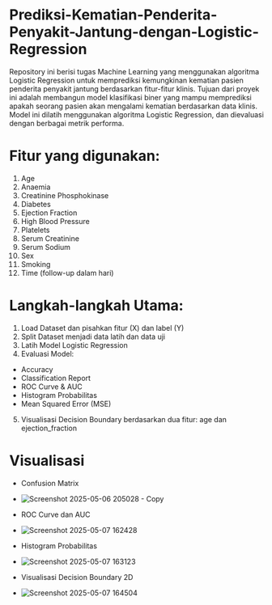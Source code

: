 # Prediksi-Kematian-Penderita-Penyakit-Jantung-dengan-Logistic-Regression
Repository ini berisi tugas Machine Learning yang menggunakan algoritma Logistic Regression untuk memprediksi kemungkinan kematian pasien penderita penyakit jantung berdasarkan fitur-fitur klinis.
Tujuan dari proyek ini adalah membangun model klasifikasi biner yang mampu memprediksi apakah seorang pasien akan mengalami kematian berdasarkan data klinis. Model ini dilatih menggunakan algoritma Logistic Regression, dan dievaluasi dengan berbagai metrik performa.

# Fitur yang digunakan:
  1. Age
  2. Anaemia
  3. Creatinine Phosphokinase
  4. Diabetes
  5. Ejection Fraction
  6. High Blood Pressure
  7. Platelets
  8. Serum Creatinine
  9. Serum Sodium
  10. Sex
  11. Smoking
  12. Time (follow-up dalam hari)

# Langkah-langkah Utama:
  1. Load Dataset dan pisahkan fitur (X) dan label (Y)
  2. Split Dataset menjadi data latih dan data uji
  3. Latih Model Logistic Regression
  4. Evaluasi Model:
  * Accuracy
  * Classification Report
  * ROC Curve & AUC
  * Histogram Probabilitas
  * Mean Squared Error (MSE)
  5. Visualisasi Decision Boundary berdasarkan dua fitur: age dan ejection_fraction


# Visualisasi 
* Confusion Matrix
* ![Screenshot 2025-05-06 205028 - Copy](https://github.com/user-attachments/assets/0d092197-ea00-44ce-ae71-4627bdeafaa5)




* ROC Curve dan AUC
* ![Screenshot 2025-05-07 162428](https://github.com/user-attachments/assets/e12214a5-17e5-4c30-bd29-28dbfaf593fb)




* Histogram Probabilitas
* ![Screenshot 2025-05-07 163123](https://github.com/user-attachments/assets/5cb2c4a0-4fec-42cf-ba2a-a9c02dbcd1f9)




* Visualisasi Decision Boundary 2D
* ![Screenshot 2025-05-07 164504](https://github.com/user-attachments/assets/ed2557c5-0d15-4fff-aca2-bc806dc7acf6)









